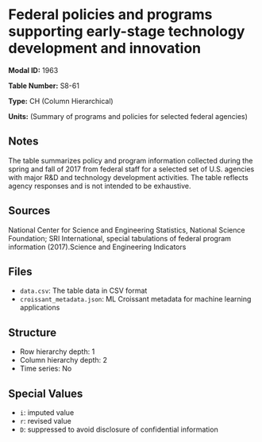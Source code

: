 # Federal policies and programs supporting early-stage technology development and innovation

**Modal ID:** 1963

**Table Number:** S8-61

**Type:** CH (Column Hierarchical)

**Units:** (Summary of programs and policies for selected federal agencies)

## Notes

The table summarizes policy and program information collected during the spring and fall of 2017 from federal staff for a selected set of U.S. agencies with major R&D and technology development activities. The table reflects agency responses and is not intended to be exhaustive.

## Sources

National Center for Science and Engineering Statistics, National Science Foundation; SRI International, special tabulations of federal program information (2017).Science and Engineering Indicators

## Files

- `data.csv`: The table data in CSV format
- `croissant_metadata.json`: ML Croissant metadata for machine learning applications

## Structure

- Row hierarchy depth: 1
- Column hierarchy depth: 2
- Time series: No

## Special Values

- `i`: imputed value
- `r`: revised value
- `D`: suppressed to avoid disclosure of confidential information
